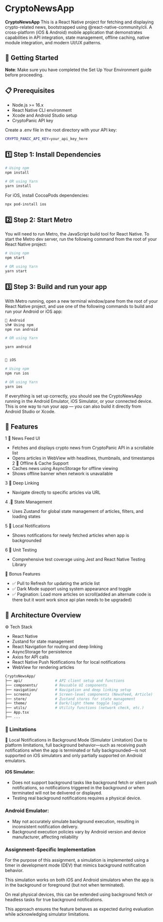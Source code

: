 # CryptoNewsApp


**CryptoNewsApp** This is a React Native project for fetching and displaying crypto-related news, bootstrapped using @react-native-community/cli.
A cross-platform (iOS & Android) mobile application that demonstrates capabilities in API integration, state management, offline caching, native module integration, and modern UI/UX patterns.

## 🚀 Getting Started

 **Note**: Make sure you have completed the Set Up Your Environment guide before proceeding.


## 📋 Prerequisites
- Node.js >= 16.x
- React Native CLI environment
- Xcode and Android Studio setup
- CryptoPanic API key

Create a .env file in the root directory with your API key:

```bash 
CRYPTO_PANIC_API_KEY=your_api_key_here
```

## 1️⃣ Step 1: Install Dependencies
```bash
# Using npm
npm install

# OR using Yarn
yarn install
```
For iOS, install CocoaPods dependencies:

```bash
npx pod-install ios
```

## 2️⃣ Step 2: Start Metro
You will need to run Metro, the JavaScript build tool for React Native.
To start the Metro dev server, run the following command from the root of your React Native project:
```bash
# Using npm
npm start

# OR using Yarn
yarn start
```

## 3️⃣ Step 3: Build and run your app

With Metro running, open a new terminal window/pane from the root of your React Native project, and use one of the following commands to build and run your Android or iOS app:

```bash
🤖 Android
sh# Using npm
npm run android

# OR using Yarn

yarn android


🍎 iOS

# Using npm
npm run ios

# OR using Yarn
yarn ios
```

If everything is set up correctly, you should see the CryptoNewsApp running in the Android Emulator, iOS Simulator, or your connected device.
This is one way to run your app — you can also build it directly from Android Studio or Xcode.

## 🚀 Features
1  📰 News Feed UI

- Fetches and displays crypto news from CryptoPanic API in a scrollable list
- Opens articles in WebView with headlines, thumbnails, and timestamps
2 📱 Offline & Cache Support
- Caches news using AsyncStorage for offline viewing
- Shows offline banner when network is unavailable

3 🔗 Deep Linking
- Navigate directly to specific articles via URL

4 .🧠 State Management
- Uses Zustand for global state management of articles, filters, and loading states

5 🔔 Local Notifications
- Shows notifications for newly fetched articles when app is backgrounded

6 🧪 Unit Testing
- Comprehensive test coverage using Jest and React Native Testing Library

🎁 Bonus Features
- ✅ Pull to Refresh for updating the article list
- ✅ Dark Mode support using system appearance and toggle
- ✅ Pagination: Load more articles on scroll(added an alternate code is there but it wont work since api plan needs to be upgraded)

## 🧱 Architecture Overview
⚙️ Tech Stack

- React Native
- Zustand for state management
- React Navigation for routing and deep linking
- AsyncStorage for persistence
- Axios for API calls
- React Native Push Notifications for for local notifications
- WebView for rendering articles

```bash
CryptoNewsApp/
├── api/               # API client setup and functions
├── components/        # Reusable UI components
├── navigation/        # Navigation and deep linking setup
├── screens/           # Screen-level components (NewsFeed, Article)
├── store/             # Zustand stores for state management
├── theme/             # Dark/light theme toggle logic
├── utils/             # Utility functions (network check, etc.)
├── App.tsx
├── ...
```

### 🚨 Limitations
🔹 Local Notifications in Background Mode (Simulator Limitation)
Due to platform limitations, full background behavior—such as receiving push notifications when the app is terminated or fully backgrounded—is not supported on iOS simulators and only partially supported on Android emulators.

#### iOS Simulator:
- Does not support background tasks like background fetch or silent push notifications, so notifications triggered in the background or when terminated will not be delivered or displayed.
- Testing real background notifications requires a physical device.

### Android Emulator:
- May not accurately simulate background execution, resulting in inconsistent notification delivery.
- Background execution policies vary by Android version and device manufacturer, affecting reliability

### Assignment-Specific Implementation

For the purpose of this assignment, a simulation is implemented using a timer in development mode (DEV) that mimics background notification behavior.

This simulation works on both iOS and Android simulators when the app is in the background or foreground (but not when terminated).

On real physical devices, this can be extended using background fetch or headless tasks for true background notifications.

This approach ensures the feature behaves as expected during evaluation while acknowledging simulator limitations.

